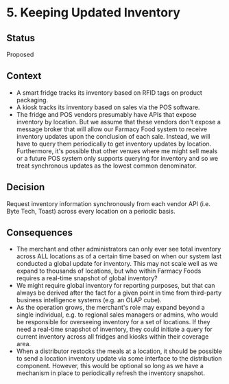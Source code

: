 # 5. Keeping Updated Inventory

## Status
Proposed

## Context
* A smart fridge tracks its inventory based on RFID tags on product packaging.
* A kiosk tracks its inventory based on sales via the POS software.
* The fridge and POS vendors presumably have APIs that expose inventory by location. But we assume that these vendors don't expose a message broker that will allow our Farmacy Food system to receive inventory updates upon the conclusion of each sale. Instead, we will have to query them periodically to get inventory updates by location. Furthermore, it's possible that other venues where me might sell meals or a future POS system only supports querying for inventory and so we treat synchronous updates as the lowest common denominator.

## Decision
Request inventory information synchronously from each vendor API (i.e. Byte Tech, Toast) across every location on a periodic basis.

## Consequences
* The merchant and other administrators can only ever see total inventory across ALL locations as of a certain time based on when our system last conducted a global update for inventory. This may not scale well as we expand to thousands of locations, but who within Farmacy Foods requires a real-time snapshot of global inventory? 
* We might require global inventory for reporting purposes, but that can always be derived after the fact for a given point in time from third-party business intelligence systems (e.g. an OLAP cube).
* As the operation grows, the merchant's role may expand beyond a single individual, e.g. to regional sales managers or admins, who would be responsible for overseeing inventory for a set of locations. If they need a real-time snapshot of inventory, they could initiate a query for current inventory across all fridges and kiosks within their coverage area.
* When a distributor restocks the meals at a location, it should be possible to send a location inventory update via some interface to the distribution component. However, this would be optional so long as we have a mechanism in place to periodically refresh the inventory snapshot.
